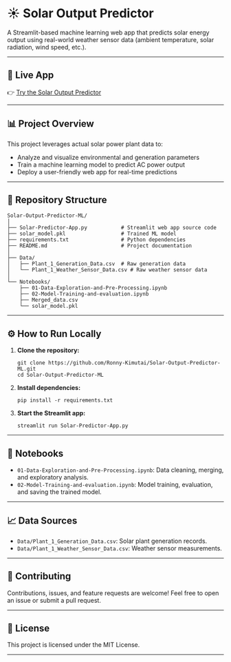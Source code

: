 # ☀️ Solar Output Predictor

A Streamlit-based machine learning web app that predicts solar energy output using real-world weather sensor data (ambient temperature, solar radiation, wind speed, etc.).

---

## 🚀 Live App

👉 [Try the Solar Output Predictor](https://solar-prediction.streamlit.app/)

---

## 📊 Project Overview

This project leverages actual solar power plant data to:
- Analyze and visualize environmental and generation parameters
- Train a machine learning model to predict AC power output
- Deploy a user-friendly web app for real-time predictions

---

## 📁 Repository Structure

```
Solar-Output-Predictor-ML/
│
├── Solar-Predictor-App.py           # Streamlit web app source code
├── solar_model.pkl                  # Trained ML model
├── requirements.txt                 # Python dependencies
├── README.md                        # Project documentation
│
├── Data/
│   ├── Plant_1_Generation_Data.csv  # Raw generation data
│   └── Plant_1_Weather_Sensor_Data.csv # Raw weather sensor data
│
└── Notebooks/
    ├── 01-Data-Exploration-and-Pre-Processing.ipynb
    ├── 02-Model-Training-and-evaluation.ipynb
    ├── Merged_data.csv
    └── solar_model.pkl
```

---

## ⚙️ How to Run Locally

1. **Clone the repository:**
   ```
   git clone https://github.com/Ronny-Kimutai/Solar-Output-Predictor-ML.git
   cd Solar-Output-Predictor-ML
   ```

2. **Install dependencies:**
   ```
   pip install -r requirements.txt
   ```

3. **Start the Streamlit app:**
   ```
   streamlit run Solar-Predictor-App.py
   ```

---

## 📝 Notebooks

- `01-Data-Exploration-and-Pre-Processing.ipynb`: Data cleaning, merging, and exploratory analysis.
- `02-Model-Training-and-evaluation.ipynb`: Model training, evaluation, and saving the trained model.

---

## 📈 Data Sources

- `Data/Plant_1_Generation_Data.csv`: Solar plant generation records.
- `Data/Plant_1_Weather_Sensor_Data.csv`: Weather sensor measurements.

---

## 🤝 Contributing

Contributions, issues, and feature requests are welcome! Feel free to open an issue or submit a pull request.

---

## 📄 License

This project is licensed under the MIT License.

---
